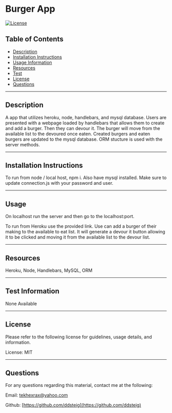 
  
  # Burger App

  [![License](https://img.shields.io/badge/License-MIT-blue.svg)](https://opensource.org/licenses/MIT)

  ## Table of Contents
  - [Description](#description)
  - [Installation Instructions](#install)
  - [Usage Information](#usage)
  - [Resources](#resources)
  - [Test](#test)
  - [License](#license)
  - [Questions](#questions)
  
  <hr>
  
  ## Description <a name="description"></a>
  
  A app that utilizes heroku, node, handlebars, and mysql database. Users are presented with a webpage loaded by handlebars that allows them to create and add a burger. Then they can devour it. The burger will move from the available list to the devoured once eaten. Created burgers and eaten burgers are updated to the mysql database. ORM stucture is used with the server methods.
  
  <hr>
  
  ## Installation Instructions <a name="install"></a>
  
  To run from node / local host, npm i. Also have mysql installed. Make sure to update connection.js with your password and user.
  
  <hr>
  
  ## Usage <a name="usage"></a>
  
  On localhost run the server and then go to the localhost:port. 
  
  To run from Heroku use the provided link.
  Use can add a burger of their making to the available to eat list. It will generate a devour it button allowing it to be clicked and moving it from the available list to the devour list.
  
  <hr>
  
  ## Resources <a name="resources"></a>
  
  Heroku, Node, Handlebars, MySQL, ORM
  
  <hr>
  
  ## Test Information <a name="test"></a>
  
  None Available
  
  <hr>
  
  ## License <a name="license"></a>
  
  Please refer to the following license for guidelines, usage details, and information.
  
  License: MIT
  
  <hr>
  
  ## Questions <a name="questions"></a>
  
  For any questions regarding this material, contact me at the following:
  
  Email: tekhexrax@yahoo.com
  
  Github: [https://github.com/ddsteig](https://github.com/ddsteig)
  
  
